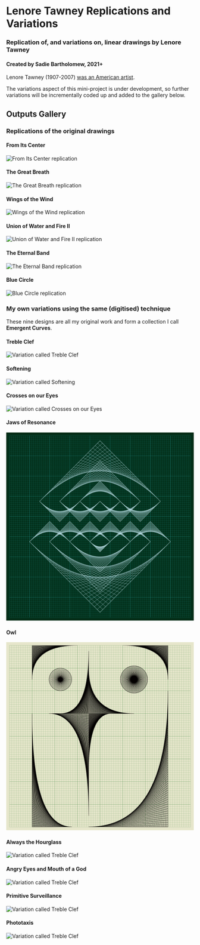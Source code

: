 # Lenore Tawney Replications and Variations


### Replication of, and variations on, linear drawings by Lenore Tawney


#### Created by Sadie Bartholomew, 2021+

Lenore Tawney (1907-2007)
[was an American artist](https://lenoretawney.org/lenore-tawney/).

The variations aspect of this mini-project is under development, so
further variations will be incrementally coded up and added to the
gallery below.


## Outputs Gallery

### Replications of the original drawings

#### From Its Center

![From Its Center replication](img/replications/from_its_center.png)


#### The Great Breath

![The Great Breath replication](img/replications/the_great_breath.png)


#### Wings of the Wind

![Wings of the Wind replication](img/replications/wings_of_the_wind.png)


#### Union of Water and Fire II

![Union of Water and Fire II replication](img/replications/union_of_water_and_fire_ii.png)


#### The Eternal Band

![The Eternal Band replication](img/replications/the_eternal_band.png)


#### Blue Circle

![Blue Circle replication](img/replications/blue_circle.png)


### My own variations using the same (digitised) technique

These nine designs are all my original work and form a collection I call **Emergent Curves**.


#### Treble Clef

![Variation called Treble Clef](img/variations/treble_clef.png)


#### Softening

![Variation called Softening](img/variations/softening.png)


#### Crosses on our Eyes

![Variation called Crosses on our Eyes](img/variations/crosses_on_our_eyes.png)


#### Jaws of Resonance

![Variation called Treble Clef](img/variations/jaws_of_resonance.png)


#### Owl

![Variation called Treble Clef](img/variations/owl.png)


#### Always the Hourglass

![Variation called Treble Clef](img/variations/always_the_hourglass.png)


#### Angry Eyes and Mouth of a God

![Variation called Treble Clef](img/variations/angry_eyes_and_mouth_of_a_god.png)


#### Primitive Surveillance

![Variation called Treble Clef](img/variations/primitive_surveillance.png)


#### Phototaxis

![Variation called Treble Clef](img/variations/phototaxis.png)
